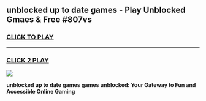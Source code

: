 
## unblocked up to date games - Play Unblocked Gmaes & Free #807vs
<h3>
<a href="https://news.freeplayer.one?title=unblocked_up_to_date_games&ref=24F">CLICK TO PLAY</a></h3>
<hr>

<h3>
<a href="https://news.freeplayer.one?title=unblocked_up_to_date_games&ref=24F">CLICK 2 PLAY</a>
  
</h3>

<a href="https://news.freeplayer.one?title=unblocked_up_to_date_games&ref=24F/"><img src="https://clearcache.store/games.png"></a>


**unblocked up to date games games unblocked: Your Gateway to Fun and Accessible Online Gaming**
